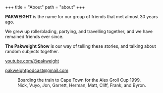 +++
title = "About"
path = "about"
+++

**PAKWEIGHT** is the name for our group of friends that met almost 30 years ago.

We grew up rollerblading, partying, and travelling together, and we have remained friends ever since.

**The Pakweight Show** is our way of telling these stories, and talking about random subjects together.

[youtube.com/@pakweight](https://www.youtube.com/@pakweight)

[pakweightpodcast@gmail.com](mailto:pakweightpodcast@gmail.com)

<figure>
<img src="/img/pwc.jpg" alt="">
<figcaption>Boarding the train to Cape Town for the Alex Groll Cup 1999. <br>Nick, Vuyo, Jon, Garrett, Herman, Matt, Cliff, Frank, and Byron.</figcaption>
</figure>
